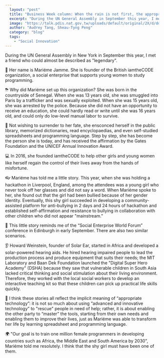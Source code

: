 ```yaml
---
  layout: "post"
  title: "Business Week column: When the rain is not first, the appropriate time"
  excerpt: "During the UN General Assembly in September this year, I met a friend in New York who could almost describe it as a \"legend\"."
  image: "https://talk.pdis.nat.gov.tw/uploads/default/original/2X/d/dd5164b6b018cbb27d2782ab6542d501c8f7788f.jpg"
  author: "Audrey Tang, Sheau-Tyng Peng"
  category: "blog"
  tags: 
    - "Social Innovation"
---
```



During the UN General Assembly in New York in September this year, I met a friend who could almost be described as "legendary".

👩 Her name is Mariéme Jamme. She is founder of the British iamtheCODE organization, a social enterprise that supports young women to study programming.

⛈ Why did Mariéme set up this organization? She was born in the countryside of Senegal. When she was 13 years old, she was smuggled into Paris by a trafficker and was sexually exploited. When she was 15 years old, she was arrested by the police. Because she did not have an opportunity to receive an education, she could hardly read or write until she was 16 years old, and could only do low-level manual labor to survive.

📖 Not wishing to surrender to her fate, she ensconced herself in the public library, memorized dictionaries, read encyclopaedias, and even self-studied spreadsheets and programming language. Step by step, she has become the person she is today, and has received the affirmation by the Gates Foundation and the UNICEF Annual Innovation Award.

💻 In 2016, she founded iamtheCODE to help other girls and young women like herself regain the control of their lives away from the hands of misfortune.

👓 Mariéme has told me a little story. This year, when she was holding a hackathon in Liverpool, England, among the attendees was a young girl who never took off her glasses and did not say a word. When Mariéme spoke to her, she found out that the girl had been bullied because of her gender identity. Eventually, this shy girl succeeded in developing a community-assisted platform for anti-bullying in 2 days and 24 hours of hackathon and established self-affirmation and resistance to bullying in collaboration with other children who did not appear "mainstream."

🏡 This little story reminds me of the “Social Enterprise World Forum” conference in Edinburgh in early September. There are also two similar scenarios.

👂 Howard Weinstein, founder of Solar Ear, started in Africa and developed a solar-powered hearing aids. He hired hearing impaired people to lead the production process and produce equipment that suits their needs; the MIT Laboratory and Baan Dek Foundation launched the "Digital Super Hero Academy" (DSHA) because they saw that vulnerable children in South Asia lacked critical thinking and social stimulation about their living environment. Therefore, they worked with the local social workers to develop an interactive teaching kit so that these children can pick up practical life skills quickly.

🌱 I think these stories all reflect the implicit meaning of “appropriate technology”: it is not so much about using “advanced and innovative technology” to "rescue" people in need of help; rather, it is about enabling the other party to “master” the tools, starting from their own needs and enabling them to improve their lives, just as Mariéme was able to transform her life by learning spreadsheet and programming language.

🌍 "Our goal is to train one million female programmers in developing countries such as Africa, the Middle East and South America by 2030", Mariéme told me resolutely. I think that the shy girl must have been one of them.
